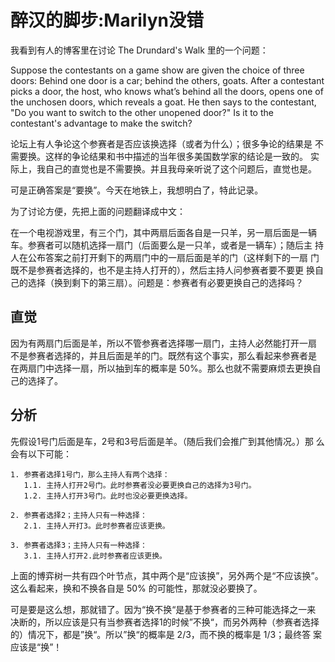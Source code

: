 # 醉汉的脚步:Marilyn没错

我看到有人的博客里在讨论 The Drundard's Walk 里的一个问题：

Suppose the contestants on a game show are given the choice of three
doors: Behind one door is a car; behind the others, goats. After a
contestant picks a door, the host, who knows what’s behind all the
doors, opens one of the unchosen doors, which reveals a goat. He then
says to the contestant, "Do you want to switch to the other unopened
door?" Is it to the contestant's advantage to make the switch?

论坛上有人争论这个参赛者是否应该换选择（或者为什么）；很多争论的结果是
不需要换。这样的争论结果和书中描述的当年很多美国数学家的结论是一致的。
实际上，我自己的直觉也是不需要换。并且我母亲听说了这个问题后，直觉也是。

可是正确答案是“要换”。今天在地铁上，我想明白了，特此记录。

为了讨论方便，先把上面的问题翻译成中文：

在一个电视游戏里，有三个门，其中两扇后面各自是一只羊，另一扇后面是一辆
车。参赛者可以随机选择一扇门（后面要么是一只羊，或者是一辆车）；随后主
持人在公布答案之前打开剩下的两扇门中的一扇后面是羊的门（这样剩下的一扇
门既不是参赛者选择的，也不是主持人打开的），然后主持人问参赛者要不要更
换自己的选择（换到剩下的第三扇）。问题是：参赛者有必要更换自己的选择吗？

## 直觉

因为有两扇门后面是羊，所以不管参赛者选择哪一扇门，主持人必然能打开一扇
不是参赛者选择的，并且后面是羊的门。既然有这个事实，那么看起来参赛者是
在两扇门中选择一扇，所以抽到车的概率是 50%。那么也就不需要麻烦去更换自
己的选择了。

## 分析

先假设1号门后面是车，2号和3号后面是羊。（随后我们会推广到其他情况。）那
么会有以下可能：

    1. 参赛者选择1号门，那么主持人有两个选择：
       1.1. 主持人打开2号门。此时参赛者没必要更换自己的选择为3号门。
       1.2. 主持人打开3号门。此时也没必要更换选择。

    2. 参赛者选择2；主持人只有一种选择：
       2.1. 主持人开打3。此时参赛者应该更换。

    3. 参赛者选择3；主持人只有一种选择：
       3.1. 主持人打开2.此时参赛者应该更换。

上面的博弈树一共有四个叶节点，其中两个是“应该换”，另外两个是“不应该换”。
这么看起来，换和不换各自是 50% 的可能性，那就没必要换了。

可是要是这么想，那就错了。因为“换不换“是基于参赛者的三种可能选择之一来
决断的，所以应该是只有当参赛者选择1的时候”不换“，而另外两种（参赛者选择
的）情况下，都是”换“。所以”换“的概率是 2/3，而不换的概率是 1/3；最终答
案应该是“换”！

